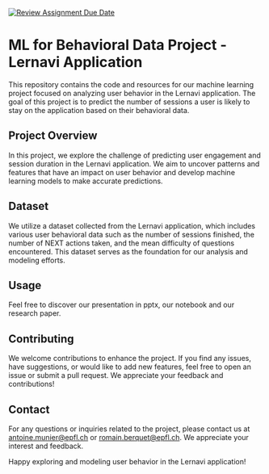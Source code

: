[![Review Assignment Due Date](https://classroom.github.com/assets/deadline-readme-button-24ddc0f5d75046c5622901739e7c5dd533143b0c8e959d652212380cedb1ea36.svg)](https://classroom.github.com/a/IJCJlbxQ)

# ML for Behavioral Data Project - Lernavi Application

This repository contains the code and resources for our machine learning project focused on analyzing user behavior in the Lernavi application. The goal of this project is to predict the number of sessions a user is likely to stay on the application based on their behavioral data.

## Project Overview

In this project, we explore the challenge of predicting user engagement and session duration in the Lernavi application. We aim to uncover patterns and features that have an impact on user behavior and develop machine learning models to make accurate predictions.

## Dataset

We utilize a dataset collected from the Lernavi application, which includes various user behavioral data such as the number of sessions finished, the number of NEXT actions taken, and the mean difficulty of questions encountered. This dataset serves as the foundation for our analysis and modeling efforts.

## Usage

Feel free to discover our presentation in pptx, our notebook and our research paper.

## Contributing

We welcome contributions to enhance the project. If you find any issues, have suggestions, or would like to add new features, feel free to open an issue or submit a pull request. We appreciate your feedback and contributions!


## Contact

For any questions or inquiries related to the project, please contact us at antoine.munier@epfl.ch or romain.berquet@epfl.ch. We appreciate your interest and feedback.

Happy exploring and modeling user behavior in the Lernavi application!
